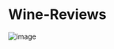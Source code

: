 # Wine-Reviews

![image](https://github.com/KvngPudi/Wine-Reviews/assets/86022841/e22855a8-bae2-4658-9381-a52e98bbd527)

